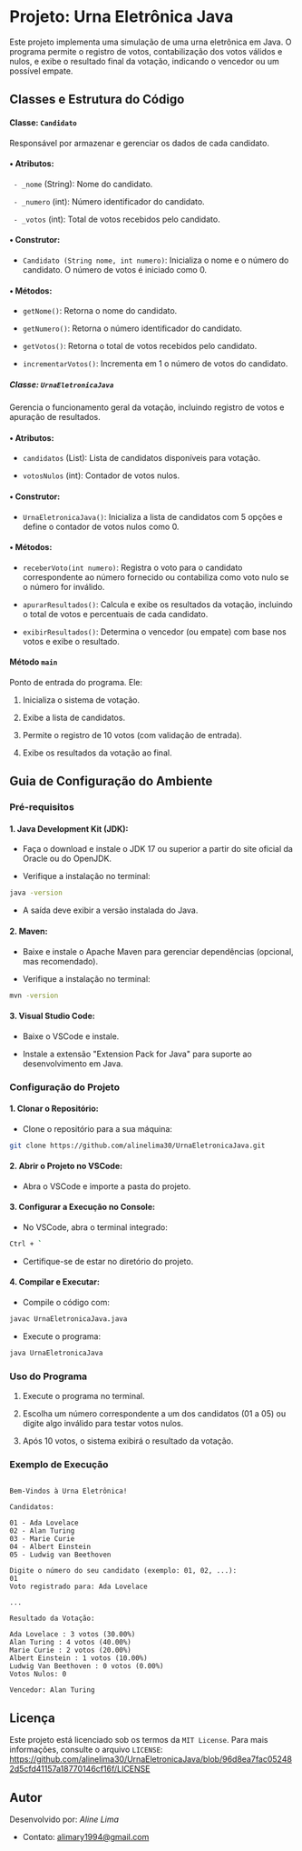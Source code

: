 # Projeto: Urna Eletrônica Java

Este projeto implementa uma simulação de uma urna eletrônica em Java. O programa permite o registro de votos, contabilização dos votos válidos e nulos, e exibe o resultado final da votação, indicando o vencedor ou um possível empate.

## Classes e Estrutura do Código

#### Classe: `Candidato`
Responsável por armazenar e gerenciar os dados de cada candidato.

#### • Atributos:
` - _nome` (String): Nome do candidato.

` - _numero` (int): Número identificador do candidato.

` - _votos` (int): Total de votos recebidos pelo candidato.

#### • Construtor:
- `Candidato (String nome, int numero)`: Inicializa o nome e o número do candidato. O número de votos é iniciado como 0.

#### • Métodos:
- `getNome()`: Retorna o nome do candidato.
  
- `getNumero()`: Retorna o número identificador do candidato.

- `getVotos()`: Retorna o total de votos recebidos pelo candidato.
  
- `incrementarVotos()`: Incrementa em 1 o número de votos do candidato.

##### Classe: `UrnaEletronicaJava`
Gerencia o funcionamento geral da votação, incluindo registro de votos e apuração de resultados.

#### • Atributos:
- `candidatos` (List<Candidato>): Lista de candidatos disponíveis para votação.

- `votosNulos` (int): Contador de votos nulos.
  
#### • Construtor:
- `UrnaEletronicaJava()`: Inicializa a lista de candidatos com 5 opções e define o contador de votos nulos como 0.
  
#### • Métodos:
- `receberVoto(int numero)`: Registra o voto para o candidato correspondente ao número fornecido ou contabiliza como voto nulo se o número for inválido.

- `apurarResultados()`: Calcula e exibe os resultados da votação, incluindo o total de votos e percentuais de cada candidato.

- `exibirResultados()`: Determina o vencedor (ou empate) com base nos votos e exibe o resultado.

#### Método `main`
Ponto de entrada do programa. Ele:

1. Inicializa o sistema de votação.

2. Exibe a lista de candidatos.
   
3. Permite o registro de 10 votos (com validação de entrada).

4. Exibe os resultados da votação ao final.

## Guia de Configuração do Ambiente
### Pré-requisitos
#### 1. Java Development Kit (JDK):

- Faça o download e instale o JDK 17 ou superior a partir do site oficial da Oracle ou do OpenJDK.
  
- Verifique a instalação no terminal:

```bash  
java -version
```

- A saída deve exibir a versão instalada do Java.

#### 2.  Maven: 
- Baixe e instale o Apache Maven para gerenciar dependências (opcional, mas recomendado).
  
- Verifique a instalação no terminal:
```bash
mvn -version
```
#### 3. Visual Studio Code:
- Baixe o VSCode e instale.
  
- Instale a extensão "Extension Pack for Java" para suporte ao desenvolvimento em Java.

### Configuração do Projeto
#### 1. Clonar o Repositório:
   
- Clone o repositório para a sua máquina:
```bash
git clone https://github.com/alinelima30/UrnaEletronicaJava.git
```
#### 2. Abrir o Projeto no VSCode:

- Abra o VSCode e importe a pasta do projeto.
  
#### 3. Configurar a Execução no Console:

- No VSCode, abra o terminal integrado:
```bash
Ctrl + `
```

- Certifique-se de estar no diretório do projeto.
  
#### 4. Compilar e Executar:
- Compile o código com:
```bash
javac UrnaEletronicaJava.java
```

- Execute o programa:
```bash
java UrnaEletronicaJava
```

### Uso do Programa
1. Execute o programa no terminal.

2. Escolha um número correspondente a um dos candidatos (01 a 05) ou digite algo inválido para testar votos nulos.

3. Após 10 votos, o sistema exibirá o resultado da votação.

### Exemplo de Execução
```plaintext

Bem-Vindos à Urna Eletrônica!

Candidatos:

01 - Ada Lovelace
02 - Alan Turing
03 - Marie Curie
04 - Albert Einstein
05 - Ludwig van Beethoven

Digite o número do seu candidato (exemplo: 01, 02, ...):
01
Voto registrado para: Ada Lovelace

...

Resultado da Votação:

Ada Lovelace : 3 votos (30.00%)
Alan Turing : 4 votos (40.00%)
Marie Curie : 2 votos (20.00%)
Albert Einstein : 1 votos (10.00%)
Ludwig Van Beethoven : 0 votos (0.00%)
Votos Nulos: 0

Vencedor: Alan Turing
```
## Licença
Este projeto está licenciado sob os termos da `MIT License`.
Para mais informações, consulte o arquivo `LICENSE`: https://github.com/alinelima30/UrnaEletronicaJava/blob/96d8ea7fac052482d5cfd41157a18770146cf16f/LICENSE

## Autor
Desenvolvido por: *Aline Lima*
- Contato: alimary1994@gmail.com
